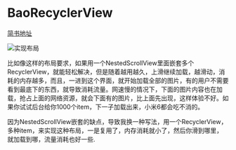 # BaoRecyclerView
[简书地址](https://www.jianshu.com/p/c1090314efbf)

![实现布局](https://upload-images.jianshu.io/upload_images/1627327-646d79064e8b488c.jpg?imageMogr2/auto-orient/strip%7CimageView2/2/w/434/format/webp)

比如像这样的布局要求，如果用一个NestedScrollView里面嵌套多个RecyclerView，就能轻松解决，但是随着越用越久，上滑继续加载，越滑动，消耗的内存越多，而且，一进到这个界面，就开始加载全部的图片，有的用户不需要看到最底下的东西，就导致消耗流量。网速慢的情况下，下面的图片内容也在加载，抢占上面的网络资源，就会下面有的图片，比上面先出现，这样体验不好。如果你试试后台给你1000个item，下一子加载出来，小米6都会吃不消的。

因为NestedScrollView嵌套的缺点，导致我换一种写法，用一个RecyclerView，多种item，来实现这种布局，一是复用了，内存消耗就小了，然后你滑到哪里，就加载到哪，流量消耗也好一些.
